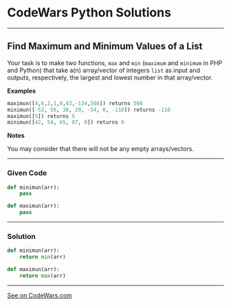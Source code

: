 # CodeWars Python Solutions

---

## Find Maximum and Minimum Values of a List

Your task is to make two functions, `max` and `min` (`maximum` and `minimum` in PHP and Python) that take a(n) array/vector of integers `list` as input and outputs, respectively, the largest and lowest number in that array/vector.


**Examples**


```python
maximun([4,6,2,1,9,63,-134,566]) returns 566
minimun([-52, 56, 30, 29, -54, 0, -110]) returns -110
maximun([5]) returns 5
minimun([42, 54, 65, 87, 0]) returns 0
```


**Notes**

You may consider that there will not be any empty arrays/vectors.


---

### Given Code


```python
def minimun(arr):
    pass

def maximun(arr):
    pass
```

---

### Solution


```python
def minimun(arr):
    return min(arr)

def maximun(arr):
    return max(arr)
```

---


[See on CodeWars.com](https://www.codewars.com/kata/577a98a6ae28071780000989/)
